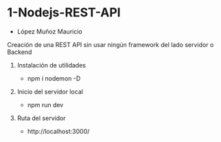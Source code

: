 # 1-Nodejs-REST-API
 
- López Muñoz Mauricio

Creación de una REST API sin usar ningún framework del lado servidor o Backend 

1. Instalación de utilidades
    - npm i nodemon -D
					
2. Inicio del servidor local
    - npm run dev  
				
3. Ruta del servidor 
    - http://localhost:3000/

